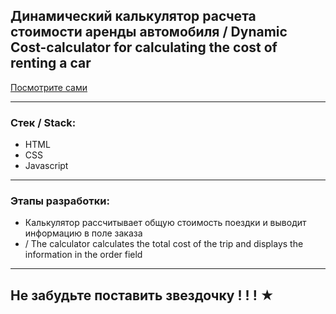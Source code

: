 ## Динамический калькулятор расчета стоимости аренды автомобиля / Dynamic Cost-calculator for calculating the cost of renting a car

  [Посмотрите сами](https://juliadooby.github.io/Cost-calculator/)

---

### Стек / Stack: 

* HTML
* CSS
* Javascript 

---

### Этапы разработки: 

* Калькулятор рассчитывает общую стоимость поездки и выводит информацию в поле заказа  
* / The calculator calculates the total cost of the trip and displays the information in the order field

---

## Не забудьте поставить звездочку ! ! ! ★ 
